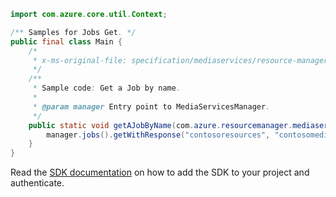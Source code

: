 ```java
import com.azure.core.util.Context;

/** Samples for Jobs Get. */
public final class Main {
    /*
     * x-ms-original-file: specification/mediaservices/resource-manager/Microsoft.Media/stable/2021-11-01/examples/jobs-get-by-name.json
     */
    /**
     * Sample code: Get a Job by name.
     *
     * @param manager Entry point to MediaServicesManager.
     */
    public static void getAJobByName(com.azure.resourcemanager.mediaservices.MediaServicesManager manager) {
        manager.jobs().getWithResponse("contosoresources", "contosomedia", "exampleTransform", "job1", Context.NONE);
    }
}
```

Read the [SDK documentation](https://github.com/Azure/azure-sdk-for-java/blob/azure-resourcemanager-mediaservices_2.0.0/sdk/mediaservices/azure-resourcemanager-mediaservices/README.md) on how to add the SDK to your project and authenticate.
